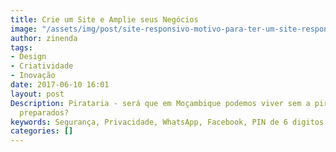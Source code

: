 ```yaml
---
title: Crie um Site e Amplie seus Negócios
image: "/assets/img/post/site-responsivo-motivo-para-ter-um-site-responsivo.png"
author: zinenda
tags:
- Design
- Criatividade
- Inovação
date: 2017-06-10 16:01
layout: post
Description: Pirataria - será que em Moçambique podemos viver sem a pirataria? Estamos
  preparados?
keywords: Segurança, Privacidade, WhatsApp, Facebook, PIN de 6 digitos
categories: []
---
```

